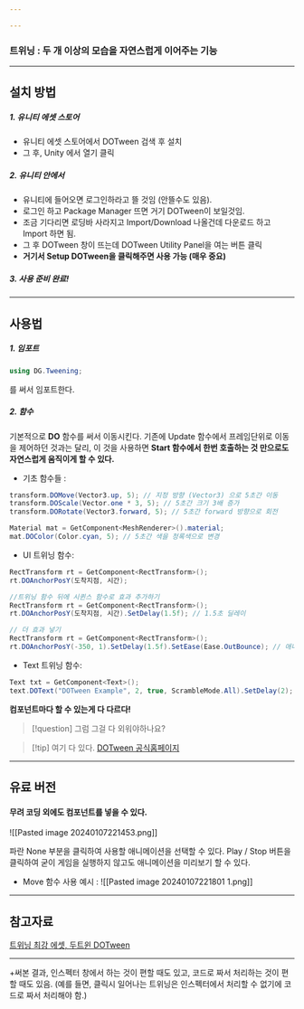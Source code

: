 ```yaml
---

---
```

### 트위닝 : 두 개 이상의 모습을 자연스럽게 이어주는 기능

---
## 설치 방법
##### 1. 유니티 에셋 스토어
- 유니티 에셋 스토어에서 DOTween 검색 후 설치
- 그 후, Unity 에서 열기 클릭
##### 2. 유니티 안에서
- 유니티에 들어오면 로그인하라고 뜰 것임 (안뜰수도 있음).
- 로그인 하고 Package Manager 뜨면 거기 DOTween이 보일것임.
- 조금 기다리면 로딩바 사라지고 Import/Download 나올건데 다운로드 하고 Import 하면 됨.
- 그 후 DOTween 창이 뜨는데 DOTween Utility Panel을 여는 버튼 클릭
- **거기서 Setup DOTween을 클릭해주면 사용 가능 (매우 중요)**
##### 3. 사용 준비 완료!

---
## 사용법
##### 1. 임포트

```C#
using DG.Tweening;
```

를 써서 임포트한다.

##### 2. 함수
기본적으로 **DO** 함수를 써서 이동시킨다.
기존에 Update 함수에서 프레임단위로 이동을 제어하던 것과는 달리, 이 것을 사용하면 **Start 함수에서 한번 호출하는 것 만으로도 자연스럽게 움직이게 할 수 있다.**

- 기초 함수들 :
```C#
transform.DOMove(Vector3.up, 5); // 지정 방향 (Vector3) 으로 5초간 이동
transform.DOScale(Vector.one * 3, 5); // 5초간 크기 3배 증가
transform.DORotate(Vector3.forward, 5); // 5초간 forward 방향으로 회전

Material mat = GetComponent<MeshRenderer>().material;
mat.DOColor(Color.cyan, 5); // 5초간 색을 청록색으로 변경
```

- UI 트위닝 함수:
``` C#
RectTransform rt = GetComponent<RectTransform>();
rt.DOAnchorPosY(도착지점, 시간);

//트위닝 함수 뒤에 시퀸스 함수로 효과 추가하기
RectTransform rt = GetComponent<RectTransform>();
rt.DOAnchorPosY(도착지점, 시간).SetDelay(1.5f); // 1.5초 딜레이

// 더 효과 넣기
RectTransform rt = GetComponent<RectTransform>();
rt.DOAnchorPosY(-350, 1).SetDelay(1.5f).SetEase(Ease.OutBounce); // 애니메이션 시작, 끝 효과

```

- Text 트위닝 함수:
```C#
Text txt = GetComponent<Text>();
text.DOText("DOTween Example", 2, true, ScrambleMode.All).SetDelay(2); // 글자가 나올때 이리저리 섞여서 나오는 효과
```

**컴포넌트마다 할 수 있는게 다 다르다!**

>[!question] 그럼 그걸 다 외워야하나요?

>[!tip] 여기 다 있다. [DOTween 공식홈페이지](https://dotween.demigiant.com/documentation.php)

---
## 유료 버전
#### 무려 코딩 외에도 컴포넌트를 넣을 수 있다.

![[Pasted image 20240107221453.png]]

파란 None 부분을 클릭하여 사용할 애니메이션을 선택할 수 있다.
Play / Stop 버튼을 클릭하여 굳이 게임을 실행하지 않고도 애니메이션을 미리보기 할 수 있다.
- Move 함수 사용 예시 :
![[Pasted image 20240107221801 1.png]]

---
## 참고자료

[트위닝 최강 에셋, 두트윈 DOTween](https://www.youtube.com/watch?v=SZF1oZ-tqMs&t=604s)

---
+써본 결과, 인스펙터 창에서 하는 것이 편할 때도 있고, 코드로 짜서 처리하는 것이 편할 때도 있음.
(예를 들면, 클릭시 일어나는 트위닝은 인스펙터에서 처리할 수 없기에 코드로 짜서 처리해야 함.)